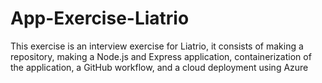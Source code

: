 # App-Exercise-Liatrio
This exercise is an interview exercise for Liatrio, it consists of making a repository, making a Node.js and Express application, containerization of the application, a GitHub workflow, and a cloud deployment using Azure


